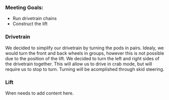 ### Meeting Goals:
* Run drivetrain chains
* Construct the lift

### Drivetrain
We decided to simplify our drivetrain by turning the pods in pairs. Idealy, we would turn the front and back wheels in groups, however this is not possible due to the position of the lift. We decided to turn the left and right sides of the drivetrain together. 
This will allow us to drive in crab mode, but will require us to stop to turn. Turning will be acomplished through skid steering.

### Lift
Wren needs to add content here.
